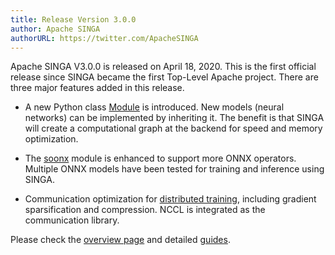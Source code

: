 ```yaml
---
title: Release Version 3.0.0
author: Apache SINGA
authorURL: https://twitter.com/ApacheSINGA
---
```


<!--- Licensed to the Apache Software Foundation (ASF) under one or more contributor license agreements.  See the NOTICE file distributed with this work for additional information regarding copyright ownership.  The ASF licenses this file to you under the Apache License, Version 2.0 (the "License"); you may not use this file except in compliance with the License.  You may obtain a copy of the License at http://www.apache.org/licenses/LICENSE-2.0 Unless required by applicable law or agreed to in writing, software distributed under the License is distributed on an "AS IS" BASIS, WITHOUT WARRANTIES OR CONDITIONS OF ANY KIND, either express or implied.  See the License for the specific language governing permissions and limitations under the License.  -->

Apache SINGA V3.0.0 is released on April 18, 2020. This is the first official
release since SINGA became the first Top-Level Apache project. There are three
major features added in this release.

- A new Python class [Module](/docs/graph) is introduced. New models
(neural networks) can be implemented by inheriting it. The benefit is that SINGA
will create a computational graph at the backend for speed and memory
optimization.

- The [soonx](/docs/onnx) module is enhanced to support more ONNX
operators. Multiple ONNX models have been tested for training and inference
using SINGA.

- Communication optimization for [distributed training](/docs/dist-train),
including gradient sparsification and compression. NCCL is integrated as the
communication library.

Please check the [overview page](/docs/software-stack) and detailed
[guides](/docs/installation).
